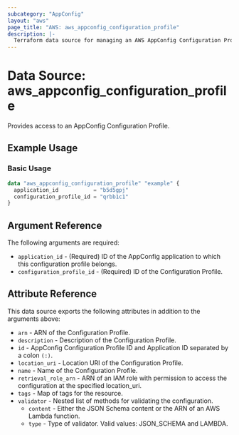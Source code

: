```yaml
---
subcategory: "AppConfig"
layout: "aws"
page_title: "AWS: aws_appconfig_configuration_profile"
description: |-
  Terraform data source for managing an AWS AppConfig Configuration Profile.
---
```


# Data Source: aws_appconfig_configuration_profile

Provides access to an AppConfig Configuration Profile.

## Example Usage

### Basic Usage

```terraform
data "aws_appconfig_configuration_profile" "example" {
  application_id           = "b5d5gpj"
  configuration_profile_id = "qrbb1c1"
}
```

## Argument Reference

The following arguments are required:

* `application_id` - (Required) ID of the AppConfig application to which this configuration profile belongs.
* `configuration_profile_id` - (Required) ID of the Configuration Profile.

## Attribute Reference

This data source exports the following attributes in addition to the arguments above:

* `arn` - ARN of the Configuration Profile.
* `description` - Description of the Configuration Profile.
* `id` - AppConfig Configuration Profile ID and Application ID separated by a colon `(:)`.
* `location_uri` - Location URI of the Configuration Profile.
* `name` - Name of the Configuration Profile.
* `retrieval_role_arn` - ARN of an IAM role with permission to access the configuration at the specified location_uri.
* `tags` - Map of tags for the resource.
* `validator` - Nested list of methods for validating the configuration.
    * `content` - Either the JSON Schema content or the ARN of an AWS Lambda function.
    * `type` - Type of validator. Valid values: JSON_SCHEMA and LAMBDA.
